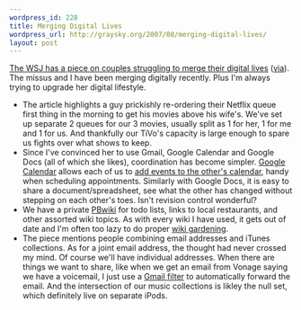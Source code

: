```yaml
--- 
wordpress_id: 228
title: Merging Digital Lives
wordpress_url: http://graysky.org/2007/08/merging-digital-lives/
layout: post
---
```

<a href="http://online.wsj.com/article/SB118617307271187661.html">The WSJ has a piece on couples struggling to merge their digital lives</a> (<a href="http://valleywag.com/tech/uncomfortable/flickrs-heather-champ-can-take-a-joke-++-and-does-286001.php">via</a>). The missus and I have been merging digitally recently. Plus I'm always trying to upgrade her digital lifestyle. 

<ul>

<li>The article highlights a guy prickishly re-ordering their Netflix queue first thing in the morning to get his movies above his wife's. We've set up separate 2 queues for our 3 movies, usually split as 1 for her, 1 for me and 1 for us. And thankfully our TiVo's capacity is large enough to spare us fights over what shows to keep.

<li>Since I've convinced her to use Gmail, Google Calendar and Google Docs (all of which she likes), coordination has become simpler. <a href="http://www.google.com/calendar">Google Calendar</a> allows each of us to <a href="http://www.google.com/support/calendar/bin/topic.py?topic=8565">add events to the other's calendar</a>, handy when scheduling appointments. Similarly with Google Docs, it is easy to share a document/spreadsheet, see what the other has changed without stepping on each other's toes. Isn't revision control wonderful?

<li>We have a private <a href="http://pbwiki.com/">PBwiki</a> for todo lists, links to local restaurants, and other assorted wiki topics. As with every wiki I have used, it gets out of date and I'm often too lazy to do proper <a href="http://www.socialtext.net/exchange/index.cgi?wiki_gardening_tips">wiki gardening</a>.

<li>The piece mentions people combining email addresses and iTunes collections. As for a joint email address, the thought had never crossed my mind. Of course we'll have individual addresses. When there are things we want to share, like when we get an email from Vonage saying we have a voicemail, I just use a <a href="http://mail.google.com/support/bin/answer.py?hl=en&answer=6579">Gmail filter</a> to automatically forward the email. And the intersection of our music collections is likley the null set, which definitely live on separate iPods. 

</ul>

